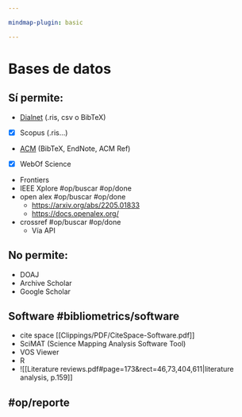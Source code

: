 ```yaml
---

mindmap-plugin: basic

---
```


# Bases de datos

## Sí permite:
- [Dialnet](https://dialnet-unirioja-es.sire.ub.edu/) (.ris, csv o BibTeX)
- [x] Scopus (.ris...)
- [ACM](https://dl-acm-org.sire.ub.edu/) (BibTeX, EndNote, ACM Ref)
- [x] WebOf Science
- Frontiers
- IEEE Xplore #op/buscar #op/done
- open alex #op/buscar #op/done
    - https://arxiv.org/abs/2205.01833
    - https://docs.openalex.org/
- crossref #op/buscar #op/done
    - Vía API

## No permite:
- DOAJ
- Archive Scholar
- Google Scholar

## Software #bibliometrics/software
- cite space [[Clippings/PDF/CiteSpace-Software.pdf]]
- SciMAT (Science Mapping Analysis Software Tool)
- VOS Viewer
- R
- ![[Literature reviews.pdf#page=173&rect=46,73,404,611|literature analysis, p.159]]

## #op/reporte